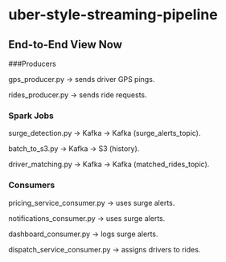 # uber-style-streaming-pipeline

## End-to-End View Now


###Producers

gps_producer.py → sends driver GPS pings.

rides_producer.py → sends ride requests.

### Spark Jobs

surge_detection.py → Kafka → Kafka (surge_alerts_topic).

batch_to_s3.py → Kafka → S3 (history).

driver_matching.py → Kafka → Kafka (matched_rides_topic).

### Consumers

pricing_service_consumer.py → uses surge alerts.

notifications_consumer.py → uses surge alerts.

dashboard_consumer.py → logs surge alerts.

dispatch_service_consumer.py → assigns drivers to rides.

